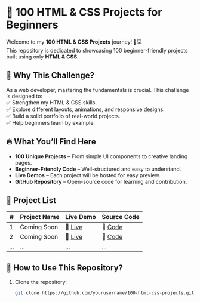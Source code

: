 # 🚀 100 HTML & CSS Projects for Beginners

Welcome to my **100 HTML & CSS Projects** journey! 🎨💻  
This repository is dedicated to showcasing 100 beginner-friendly projects built using only **HTML & CSS**.  

## 📌 Why This Challenge?
As a web developer, mastering the fundamentals is crucial. This challenge is designed to:  
✅ Strengthen my HTML & CSS skills.  
✅ Explore different layouts, animations, and responsive designs.  
✅ Build a solid portfolio of real-world projects.  
✅ Help beginners learn by example.  

## 🔥 What You’ll Find Here
- **100 Unique Projects** – From simple UI components to creative landing pages.  
- **Beginner-Friendly Code** – Well-structured and easy to understand.  
- **Live Demos** – Each project will be hosted for easy preview.  
- **GitHub Repository** – Open-source code for learning and contribution.  

## 📁 Project List
| #  | Project Name  | Live Demo | Source Code |
|----|-------------|-----------|-------------|
| 1  | Coming Soon | 🔗 [Live](#) | 📜 [Code](#) |
| 2  | Coming Soon | 🔗 [Live](#) | 📜 [Code](#) |
| ...| ...         | ...       | ...         |

## 🚀 How to Use This Repository?
1. Clone the repository:  
   ```sh
   git clone https://github.com/yourusername/100-html-css-projects.git
